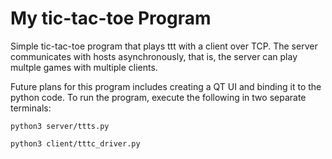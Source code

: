 # My tic-tac-toe Program

Simple tic-tac-toe program that plays ttt with a client over TCP. The server communicates with hosts asynchronously, that is, the server can play multple games with multiple clients.

Future plans for this program includes creating a QT UI and binding it to the python code.
To run the program, execute the following in two separate terminals:

```python3 server/ttts.py```

```python3 client/tttc_driver.py```

